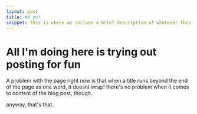 ```yaml
---
layout: post
title: #4 yo! 
snippet: This is where we include a brief description of whatever this post is about
---
```

# All I'm doing here is trying out posting for fun
A problem with the page right now is that when a title runs beyond the end of the page as one word, it doesnt wrap! there's no problem when it comes to content of the blog post, though. 

anyway, that's that. 